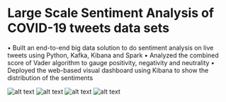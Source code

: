 # Large Scale Sentiment Analysis of COVID-19 tweets data sets
•	Built an end-to-end big data solution to do sentiment analysis on live tweets using Python, Kafka, Kibana and Spark
•	Analyzed the combined score of Vader algorithm to gauge positivity, negativity and neutrality
•	Deployed the web-based visual dashboard using Kibana to show the distribution of the sentiments

![alt text](https://github.com/debargha12/Covid-19BigDataAnalysis/blob/master/TrumpTweets.png)
![alt text](https://github.com/debargha12/Covid-19BigDataAnalysis/blob/master/KibanaTrump.png)
![alt text](https://github.com/debargha12/Covid-19BigDataAnalysis/blob/master/TweetCoronavisus.png)
![alt text](https://github.com/debargha12/Covid-19BigDataAnalysis/blob/master/kibanaCoronavirus.png)
